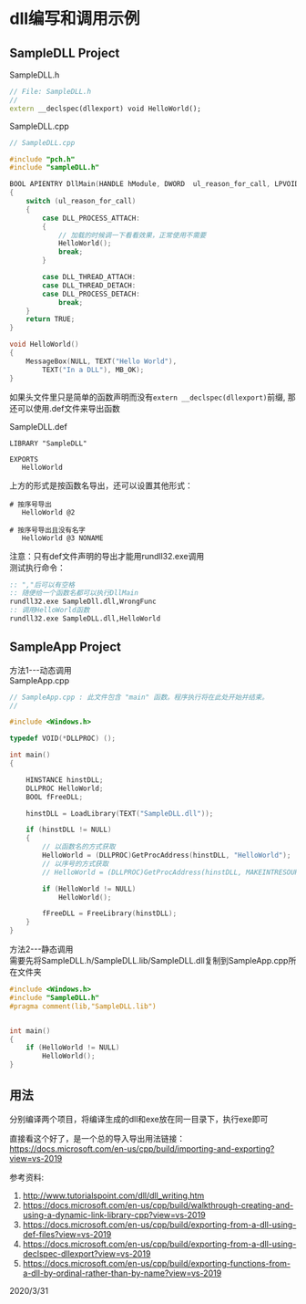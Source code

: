 # dll编写和调用示例

## SampleDLL Project

SampleDLL.h  
```cpp
// File: SampleDLL.h
//
extern __declspec(dllexport) void HelloWorld();
```

SampleDLL.cpp  
```cpp
// SampleDLL.cpp

#include "pch.h"
#include "sampleDLL.h"

BOOL APIENTRY DllMain(HANDLE hModule, DWORD  ul_reason_for_call, LPVOID lpReserved)
{
	switch (ul_reason_for_call)
	{
		case DLL_PROCESS_ATTACH:
		{
			// 加载的时候调一下看看效果，正常使用不需要
			HelloWorld();
			break;
		}

		case DLL_THREAD_ATTACH:
		case DLL_THREAD_DETACH:
		case DLL_PROCESS_DETACH:
			break;
	}
	return TRUE;
}

void HelloWorld()
{
	MessageBox(NULL, TEXT("Hello World"),
		TEXT("In a DLL"), MB_OK);
}
```

如果头文件里只是简单的函数声明而没有`extern __declspec(dllexport)`前缀, 那还可以使用.def文件来导出函数  

SampleDLL.def  
```
LIBRARY "SampleDLL"

EXPORTS
   HelloWorld
```

上方的形式是按函数名导出，还可以设置其他形式：  
```
# 按序号导出
   HelloWorld @2

# 按序号导出且没有名字
   HelloWorld @3 NONAME
```

注意：只有def文件声明的导出才能用rundll32.exe调用  
测试执行命令：  
```bat
:: ","后可以有空格
:: 随便给一个函数名都可以执行DllMain
rundll32.exe SampleDll.dll,WrongFunc
:: 调用HelloWorld函数
rundll32.exe SampleDLL.dll,HelloWorld
```


## SampleApp Project

方法1---动态调用  
SampleApp.cpp  
```cpp
// SampleApp.cpp : 此文件包含 "main" 函数。程序执行将在此处开始并结束。
//

#include <Windows.h>

typedef VOID(*DLLPROC) ();

int main()
{

	HINSTANCE hinstDLL;
	DLLPROC HelloWorld;
	BOOL fFreeDLL;

	hinstDLL = LoadLibrary(TEXT("SampleDLL.dll"));

	if (hinstDLL != NULL)
	{
	    // 以函数名的方式获取
		HelloWorld = (DLLPROC)GetProcAddress(hinstDLL, "HelloWorld");
		// 以序号的方式获取
		// HelloWorld = (DLLPROC)GetProcAddress(hinstDLL, MAKEINTRESOURCEA(1));

		if (HelloWorld != NULL)
			HelloWorld();

		fFreeDLL = FreeLibrary(hinstDLL);
	}
}
```

方法2---静态调用  
需要先将SampleDLL.h/SampleDLL.lib/SampleDLL.dll复制到SampleApp.cpp所在文件夹  
```cpp
#include <Windows.h>
#include "SampleDLL.h"
#pragma comment(lib,"SampleDLL.lib")


int main()
{
	if (HelloWorld != NULL)
		HelloWorld();
}

```

## 用法
分别编译两个项目，将编译生成的dll和exe放在同一目录下，执行exe即可  

直接看这个好了，是一个总的导入导出用法链接： https://docs.microsoft.com/en-us/cpp/build/importing-and-exporting?view=vs-2019  


参考资料:  
1. http://www.tutorialspoint.com/dll/dll_writing.htm
2. https://docs.microsoft.com/en-us/cpp/build/walkthrough-creating-and-using-a-dynamic-link-library-cpp?view=vs-2019
3. https://docs.microsoft.com/en-us/cpp/build/exporting-from-a-dll-using-def-files?view=vs-2019
4. https://docs.microsoft.com/en-us/cpp/build/exporting-from-a-dll-using-declspec-dllexport?view=vs-2019
5. https://docs.microsoft.com/en-us/cpp/build/exporting-functions-from-a-dll-by-ordinal-rather-than-by-name?view=vs-2019


2020/3/31  
